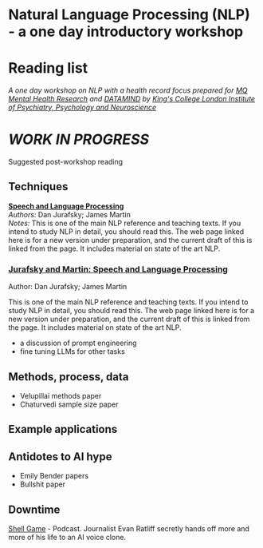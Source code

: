 # Natural Language Processing (NLP) - a one day introductory workshop<a name="top"/>
# Reading list

*A one day workshop on NLP with a health record focus prepared for [MQ Mental Health Research](https://www.mqmentalhealth.org/) and [DATAMIND](https://datamind.org.uk/) by [King's College London Institute of Psychiatry, Psychology and Neuroscience](https://www.kcl.ac.uk/ioppn)*



# *WORK IN PROGRESS*

Suggested post-workshop reading

## Techniques


**[Speech and Language Processing](https://web.stanford.edu/~jurafsky/slp3/)**\
*Authors:* Dan Jurafsky; James Martin\
*Notes:* This is one of the main NLP reference and teaching texts. If you intend to study NLP in detail, you should read this. The web page linked here is for a new version under preparation, and the current draft of this is linked from the page. It includes
material on state of the art NLP.


### [Jurafsky and Martin: Speech and Language Processing](https://web.stanford.edu/~jurafsky/slp3/)

Author: Dan Jurafsky; James Martin

This is one of the main
NLP reference and teaching texts. If you intend to study NLP in detail, you should read this. The web page linked
here is for a new version under preparation, and the current draft of this is linked from the page. It includes
material on state of the art NLP. 




- a discussion of prompt engineering
- fine tuning LLMs for other tasks

## Methods, process, data

- Velupillai methods paper
- Chaturvedi sample size paper

## Example applications


## Antidotes to AI hype

- Emily Bender papers
- Bullshit paper


## Downtime

[Shell Game](https://castbox.fm/vb/734885305) - Podcast. Journalist Evan Ratliff secretly hands off more and more of his life to an AI voice clone.
